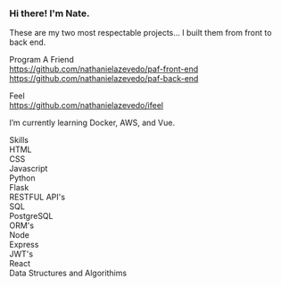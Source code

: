 ### Hi there! I'm Nate.


These are my two most respectable projects... I built them from front to back end. 


Program A Friend <br>
https://github.com/nathanielazevedo/paf-front-end <br>
https://github.com/nathanielazevedo/paf-back-end <br>

Feel <br>
https://github.com/nathanielazevedo/ifeel


I’m currently learning Docker, AWS, and Vue. <br>

Skills <br>
HTML <br>
CSS <br>
Javascript <br>
Python <br>
Flask <br>
RESTFUL API's <br>
SQL <br>
PostgreSQL <br>
ORM's <br>
Node <br>
Express <br>
JWT's <br>
React <br>
Data Structures and Algorithims <br>

<!--
**nathanielazevedo/nathanielazevedo** is a ✨ _special_ ✨ repository because its `README.md` (this file) appears on your GitHub profile.

Here are some ideas to get you started:

- 🔭 I’m currently working on ...
- 🌱 I’m currently learning ...
- 👯 I’m looking to collaborate on ...
- 🤔 I’m looking for help with ...
- 💬 Ask me about ...
- 📫 How to reach me: ...
- 😄 Pronouns: ...
- ⚡ Fun fact: ...
-->
